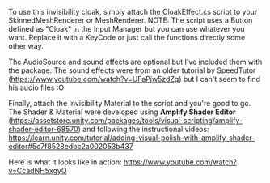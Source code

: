 To use this invisibility cloak, simply attach the CloakEffect.cs script to your SkinnedMeshRenderer or MeshRenderer.  NOTE: The script uses a Button defined as "Cloak" in the Input Manager but you can use whatever you want.  Replace it with a KeyCode or just call the functions directly some other way.

The AudioSource and sound effects are optional but I've included them with the package.  The sound effects were from an older tutorial by SpeedTutor (https://www.youtube.com/watch?v=UFaPjw5zdZg) but I can't seem to find his audio files :O

Finally, attach the Invisibility Material to the script and you're good to go.
The Shader & Material were developed using **Amplify Shader Editor** (https://assetstore.unity.com/packages/tools/visual-scripting/amplify-shader-editor-68570) and following the instructional videos:
https://learn.unity.com/tutorial/adding-visual-polish-with-amplify-shader-editor#5c7f8528edbc2a002053b437


Here is what it looks like in action:
https://www.youtube.com/watch?v=CcadNH5xgyQ
